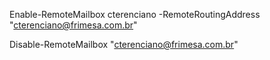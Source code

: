 Enable-RemoteMailbox cterenciano -RemoteRoutingAddress "cterenciano@frimesa.com.br"

Disable-RemoteMailbox "cterenciano@frimesa.com.br"
